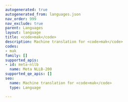 ```yaml
---
autogenerated: true
autogenerated_from: languages.json
nav_order: 999
nav_exclude: true
parent: Languages
layout: language
title: <code>mak</code>
description: Machine translation for <code>mak</code>
codes:
- mak
family: []
supported_apis:
- id: meta-nllb
  name: Meta NLLB-200
supported_qe_apis: []
seo:
  name: Machine translation for <code>mak</code>
  type: Language

---
```


